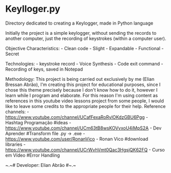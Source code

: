 # Keylloger.py
Directory dedicated to creating a Keylogger, made in Python language

Initially the project is a simple keylogger, without sending the records to another computer, just the recording of keystrokes (within a computer user).

Objective Characteristics:
    - Clean code
    - Slight
    - Expandable
    - Functional
    - Secret

Technologies:
    - keystroke record
    - Voice Synthesis
    - Code exit command
    - Recording of keys, saved in Notepad

Methodology:
    This project is being carried out exclusively by me (Elian Bressan Abrão), I'm creating this project for educational purposes, since I chose this theme precisely because I don't know how to do it, however I learn while I program and elaborate. For this reason I'm using content as references in this youtube video lessons project from some people, I would like to leave some credits to the appropriate people for their help.
    Reference channels:
    - https://www.youtube.com/channel/UCafFexaRoRylOKdzGBU6Pgg - Hashtag Programação  #ideas
    - https://www.youtube.com/channel/UCm63tB8wsKOVvxoU4iMpS2A - Dev Aprender         #Transform file .py -> .exe
    - https://www.youtube.com/user/RonanVico                   - Ronan Vico           #download libraries
    - https://www.youtube.com/channel/UCrWvhVmt0Qac3HgsjQK62FQ - Curso em Vídeo       #Error Handling


~.~# Developer: Elian Abrão #~.~

